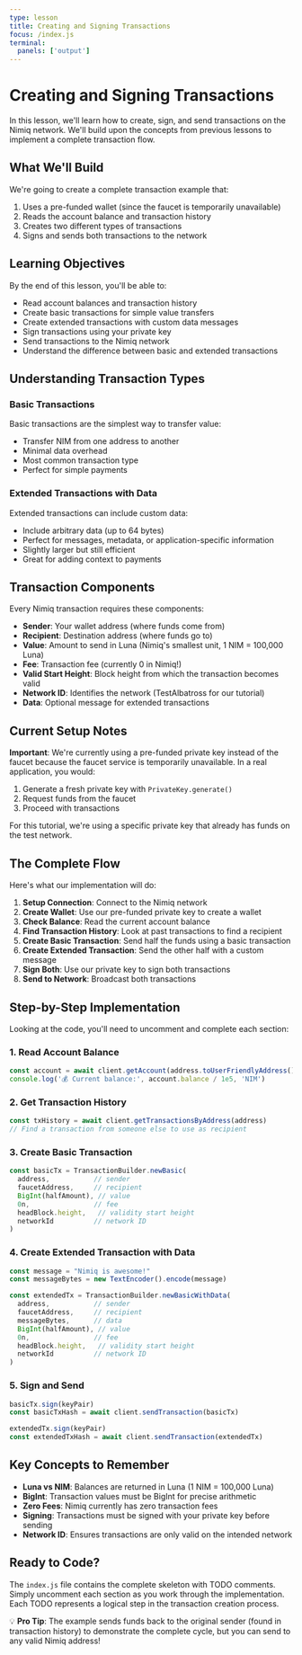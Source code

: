 ```yaml
---
type: lesson
title: Creating and Signing Transactions
focus: /index.js
terminal:
  panels: ['output']
---
```


# Creating and Signing Transactions

In this lesson, we'll learn how to create, sign, and send transactions on the Nimiq network. We'll build upon the concepts from previous lessons to implement a complete transaction flow.

## What We'll Build

We're going to create a complete transaction example that:
1. Uses a pre-funded wallet (since the faucet is temporarily unavailable)
2. Reads the account balance and transaction history
3. Creates two different types of transactions
4. Signs and sends both transactions to the network

## Learning Objectives

By the end of this lesson, you'll be able to:
- Read account balances and transaction history
- Create basic transactions for simple value transfers
- Create extended transactions with custom data messages
- Sign transactions using your private key
- Send transactions to the Nimiq network
- Understand the difference between basic and extended transactions

## Understanding Transaction Types

### Basic Transactions
Basic transactions are the simplest way to transfer value:
- Transfer NIM from one address to another
- Minimal data overhead
- Most common transaction type
- Perfect for simple payments

### Extended Transactions with Data
Extended transactions can include custom data:
- Include arbitrary data (up to 64 bytes)
- Perfect for messages, metadata, or application-specific information
- Slightly larger but still efficient
- Great for adding context to payments

## Transaction Components

Every Nimiq transaction requires these components:

- **Sender**: Your wallet address (where funds come from)
- **Recipient**: Destination address (where funds go to)
- **Value**: Amount to send in Luna (Nimiq's smallest unit, 1 NIM = 100,000 Luna)
- **Fee**: Transaction fee (currently 0 in Nimiq!)
- **Valid Start Height**: Block height from which the transaction becomes valid
- **Network ID**: Identifies the network (TestAlbatross for our tutorial)
- **Data**: Optional message for extended transactions

## Current Setup Notes

**Important**: We're currently using a pre-funded private key instead of the faucet because the faucet service is temporarily unavailable. In a real application, you would:

1. Generate a fresh private key with `PrivateKey.generate()`
2. Request funds from the faucet
3. Proceed with transactions

For this tutorial, we're using a specific private key that already has funds on the test network.

## The Complete Flow

Here's what our implementation will do:

1. **Setup Connection**: Connect to the Nimiq network
2. **Create Wallet**: Use our pre-funded private key to create a wallet
3. **Check Balance**: Read the current account balance
4. **Find Transaction History**: Look at past transactions to find a recipient
5. **Create Basic Transaction**: Send half the funds using a basic transaction
6. **Create Extended Transaction**: Send the other half with a custom message
7. **Sign Both**: Use our private key to sign both transactions
8. **Send to Network**: Broadcast both transactions

## Step-by-Step Implementation

Looking at the code, you'll need to uncomment and complete each section:

### 1. Read Account Balance
```js
const account = await client.getAccount(address.toUserFriendlyAddress())
console.log('💰 Current balance:', account.balance / 1e5, 'NIM')
```

### 2. Get Transaction History
```js
const txHistory = await client.getTransactionsByAddress(address)
// Find a transaction from someone else to use as recipient
```

### 3. Create Basic Transaction
```js
const basicTx = TransactionBuilder.newBasic(
  address,           // sender
  faucetAddress,     // recipient  
  BigInt(halfAmount), // value
  0n,                // fee
  headBlock.height,   // validity start height
  networkId          // network ID
)
```

### 4. Create Extended Transaction with Data
```js
const message = "Nimiq is awesome!"
const messageBytes = new TextEncoder().encode(message)

const extendedTx = TransactionBuilder.newBasicWithData(
  address,           // sender
  faucetAddress,     // recipient
  messageBytes,      // data
  BigInt(halfAmount), // value
  0n,                // fee
  headBlock.height,   // validity start height
  networkId          // network ID
)
```

### 5. Sign and Send
```js
basicTx.sign(keyPair)
const basicTxHash = await client.sendTransaction(basicTx)

extendedTx.sign(keyPair)
const extendedTxHash = await client.sendTransaction(extendedTx)
```

## Key Concepts to Remember

- **Luna vs NIM**: Balances are returned in Luna (1 NIM = 100,000 Luna)
- **BigInt**: Transaction values must be BigInt for precise arithmetic
- **Zero Fees**: Nimiq currently has zero transaction fees
- **Signing**: Transactions must be signed with your private key before sending
- **Network ID**: Ensures transactions are only valid on the intended network

## Ready to Code?

The `index.js` file contains the complete skeleton with TODO comments. Simply uncomment each section as you work through the implementation. Each TODO represents a logical step in the transaction creation process.

💡 **Pro Tip**: The example sends funds back to the original sender (found in transaction history) to demonstrate the complete cycle, but you can send to any valid Nimiq address!
